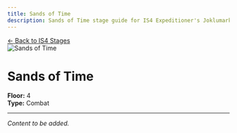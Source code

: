 ```yaml
---
title: Sands of Time
description: Sands of Time stage guide for IS4 Expeditioner's Joklumarkar
---
```


<div class="back-button-container">
  <a href="/is4-expeditioners/stages/" class="back-button">
    <span class="back-arrow">←</span>
    <span class="back-text">Back to IS4 Stages</span>
  </a>
</div>

<img src="/stages/is4/sands-of-time.png" alt="Sands of Time" />

# Sands of Time

**Floor:** 4  
**Type:** Combat  

---

*Content to be added.*
